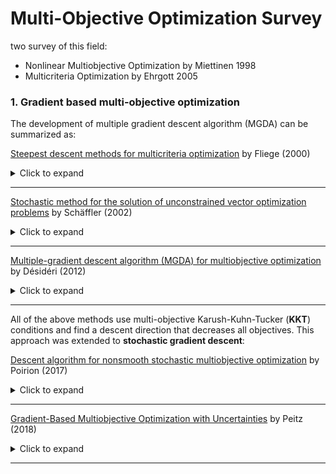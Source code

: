 # Multi-Objective Optimization Survey

two survey of this field:

- Nonlinear Multiobjective Optimization by Miettinen 1998
- Multicriteria Optimization by Ehrgott 2005



### 1. Gradient based multi-objective optimization

The development of multiple gradient descent algorithm (MGDA) can be summarized as:

[Steepest descent methods for multicriteria optimization](./Steepest-descen-methods-for-multicriteria-optimization.pdf) by Fliege (2000)

<details><summary>Click to expand</summary><p>


**The main work:**

> They propose two parameter-free optimization methods for computing a point satisfying first-order necessary conditions for multicriteria optimization. Neither ordering information nor weighting factors for the different objective functions is assumed to be known.

They formulate a unconstrained minimization problem:

$$
\begin{aligned} 
\min \quad & f_{x}(v)+\frac{1}{2}\|v\|^{2} \\
\text{subject to} \quad & v \in \mathbb{R}^{n}
\end{aligned}
$$

Since the objective function is proper, closed, and strongly convex, it has always a (unique) solution. Note that a simple reformulation to get rid of the non-differentiabilities would be

$$
\begin{aligned} 
\min \quad & \alpha + \frac{1}{2}\|v\|^{2} \\
\text{subject to} \quad & (Av)_i  \leq \alpha, \quad i=1, \ldots, m
\end{aligned}
$$

Of course, there is no need for the specific choice of $(1/2)\|\cdot\|^2$ as the function. In fact, any proper closed strictly convex function can be used.

</p></details>

---

[Stochastic method for the solution of unconstrained vector optimization problems](./Stochastic-method-for-the-solution-of-unconstrained-vector-optimization-problems.pdf) by Schäffler (2002)

<details><summary>Click to expand</summary><p>


**The main algorithm:**

> They propose a new stochastic algorithm for the solution of unconstrained vector optimization problems, which is based on a special class of stochastic differential equations.

$$
\text{(QOP(X))} \quad \min _{\alpha \in \mathbb{R}^{m}}\left\{\left\|\sum_{i=1}^{m} \alpha_{i} \nabla f_{i}(x)\right\|_{2}^{2}, \alpha_{i} \geq 0, i=1, \ldots, m, \sum_{i=1}^{m} \alpha_{i}=1\right\}
$$

where $f = (f_1, f_2, \dots, f_m)^T \quad f_i:\mathbb{R}^{n} \rightarrow \mathbb{R} \quad i=1, \dots, m.$

There are some properties of the problem resulting from convex analysis:

(i) For each $x \in \mathbb{R}^n$, there exits a global minimizer $\hat{\alpha}$ of (QOP(X)), which is not unique in general. Each local minimizer of (QOP(X)) is a global minimizer.

(ii) Let $\hat{\alpha}$ and $\tilde{\alpha}$ be two global minimizers of (QOP(X)) for fixed $x \in \mathbb{R}^n$. Then,

$$
\sum_{i=1}^{m} \hat{\alpha}_{i} \nabla f_{i}(x)=\sum_{i=1}^{m} \tilde{\alpha}_{i} \nabla f_{i}(x)
$$

</p></details>

---

[Multiple-gradient descent algorithm (MGDA) for multiobjective optimization](./Multiple-gradient-descent-algorithm(MGDA)-for-multiobjective-optimization.pdf) by Désidéri (2012)

<details><summary>Click to expand</summary><p>


**The main algorithm:**

> 

**Methods it used:** 

- [ ] 

**Its contribution:**

> 

**My Comments:**

> 
>

</p></details>

---


All of the above methods use multi-objective Karush-Kuhn-Tucker (**KKT**) conditions and find a descent direction that decreases all objectives. This approach was extended to **stochastic gradient descent**:



[Descent algorithm for nonsmooth stochastic multiobjective optimization](./Descent-algorithm-for-nonsmooth-stochastic-multiobjective-optimization.pdf) by Poirion (2017)

<details><summary>Click to expand</summary><p>


**The main work:**

> 

**Methods it used:** 

- [ ] 

**Its contribution:**

> 

**My Comments:**

> 
>

</p></details>

---

[Gradient-Based Multiobjective Optimization with Uncertainties](./Gradient-Based-Multiobjective-Optimization-with-Uncertainties.pdf) by Peitz (2018)

<details><summary>Click to expand</summary><p>


**The main work:**

> They develop a gradient-based algorithm for the solution of multiobjective optimization
> problems with uncertainties. Uncertainties mean inexact gradients.

</p></details>

---

